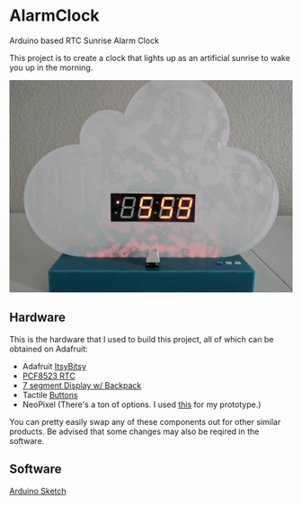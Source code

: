 # AlarmClock
Arduino based RTC Sunrise Alarm Clock

This project is to create a clock that lights up as an artificial sunrise to wake you up in the morning.

![Final clock](Pictures/Clock-ANIMATION.gif "Final Design")

## Hardware
This is the hardware that I used to build this project, all of which can be obtained on Adafruit:

- Adafruit [ItsyBitsy](https://www.adafruit.com/product/3677)
- [PCF8523 RTC](https://www.adafruit.com/product/3295)
- [7 segment Display w/ Backpack](https://www.adafruit.com/product/1270)
- Tactile [Buttons](https://www.adafruit.com/product/3101)
- NeoPixel (There's a ton of options. I used [this](https://www.adafruit.com/product/3811) for my prototype.)

You can pretty easily swap any of these components out for other similar products. Be advised that some changes may also be reqired in the software.

## Software 
[Arduino Sketch](https://github.com/Matlock42/AlarmClock/blob/master/AlarmClock_12hr_millis.ino)
